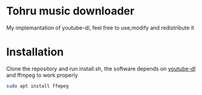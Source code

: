 # Tohru music downloader
My implemantation of youtube-dl, feel free to use,modify and redistribute it

# Installation
Clone the repository and run install.sh, the software depends on [youtube-dl](https://github.com/ytdl-org/youtube-dl) and
ffmpeg to work properly

```bash
sudo apt install ffmpeg
